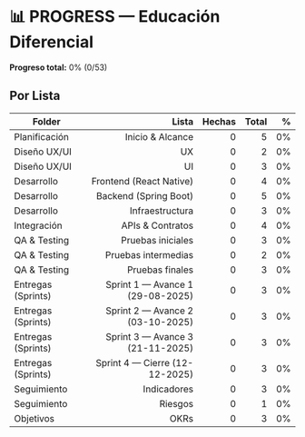 # 📊 PROGRESS — Educación Diferencial

**Progreso total:** 0% (0/53)

## Por Lista
| Folder | Lista | Hechas | Total | % |
|---|---:|---:|---:|---:|
| Planificación | Inicio & Alcance | 0 | 5 | 0% |
| Diseño UX/UI | UX | 0 | 2 | 0% |
| Diseño UX/UI | UI | 0 | 3 | 0% |
| Desarrollo | Frontend (React Native) | 0 | 4 | 0% |
| Desarrollo | Backend (Spring Boot) | 0 | 5 | 0% |
| Desarrollo | Infraestructura | 0 | 3 | 0% |
| Integración | APIs & Contratos | 0 | 4 | 0% |
| QA & Testing | Pruebas iniciales | 0 | 3 | 0% |
| QA & Testing | Pruebas intermedias | 0 | 2 | 0% |
| QA & Testing | Pruebas finales | 0 | 3 | 0% |
| Entregas (Sprints) | Sprint 1 — Avance 1 (29-08-2025) | 0 | 3 | 0% |
| Entregas (Sprints) | Sprint 2 — Avance 2 (03-10-2025) | 0 | 3 | 0% |
| Entregas (Sprints) | Sprint 3 — Avance 3 (21-11-2025) | 0 | 3 | 0% |
| Entregas (Sprints) | Sprint 4 — Cierre (12-12-2025) | 0 | 3 | 0% |
| Seguimiento | Indicadores | 0 | 3 | 0% |
| Seguimiento | Riesgos | 0 | 1 | 0% |
| Objetivos | OKRs | 0 | 3 | 0% |
